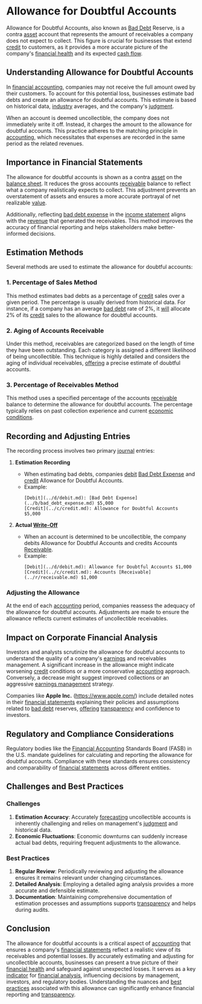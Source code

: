 # Allowance for Doubtful Accounts

Allowance for Doubtful Accounts, also known as [Bad Debt](../b/bad_debt.md) Reserve, is a contra [asset](../a/asset.md) account that represents the amount of receivables a company does not expect to collect. This figure is crucial for businesses that extend [credit](../c/credit.md) to customers, as it provides a more accurate picture of the company's [financial health](../f/financial_health.md) and its expected [cash flow](../c/cash_flow.md).

## Understanding Allowance for Doubtful Accounts

In [financial accounting](../f/financial_accounting.md), companies may not receive the full amount owed by their customers. To account for this potential loss, businesses estimate bad debts and create an allowance for doubtful accounts. This estimate is based on historical data, [industry](../i/industry.md) averages, and the company's [judgment](../j/judgment.md).

When an account is deemed uncollectible, the company does not immediately write it off. Instead, it charges the amount to the allowance for doubtful accounts. This practice adheres to the matching principle in [accounting](../a/accounting.md), which necessitates that expenses are recorded in the same period as the related revenues.

## Importance in Financial Statements

The allowance for doubtful accounts is shown as a contra [asset](../a/asset.md) on the [balance sheet](../b/balance_sheet.md). It reduces the gross accounts [receivable](../r/receivable.md) balance to reflect what a company realistically expects to collect. This adjustment prevents an overstatement of assets and ensures a more accurate portrayal of net realizable [value](../v/value.md).

Additionally, reflecting [bad debt expense](../b/bad_debt_expense.md) in the [income statement](../i/income_statement.md) aligns with the [revenue](../r/revenue.md) that generated the receivables. This method improves the accuracy of financial reporting and helps stakeholders make better-informed decisions.

## Estimation Methods

Several methods are used to estimate the allowance for doubtful accounts:

### 1. Percentage of Sales Method

This method estimates bad debts as a percentage of [credit](../c/credit.md) sales over a given period. The percentage is usually derived from historical data. For instance, if a company has an average [bad debt](../b/bad_debt.md) rate of 2%, it [will](../w/will.md) allocate 2% of its [credit](../c/credit.md) sales to the allowance for doubtful accounts.

### 2. Aging of Accounts Receivable

Under this method, receivables are categorized based on the length of time they have been outstanding. Each category is assigned a different likelihood of being uncollectible. This technique is highly detailed and considers the aging of individual receivables, [offering](../o/offering.md) a precise estimate of doubtful accounts.

### 3. Percentage of Receivables Method

This method uses a specified percentage of the accounts [receivable](../r/receivable.md) balance to determine the allowance for doubtful accounts. The percentage typically relies on past collection experience and current [economic conditions](../e/economic_conditions.md).

## Recording and Adjusting Entries

The recording process involves two primary [journal](../j/journal.md) entries:

1. **Estimation Recording**
   - When estimating bad debts, companies [debit](../d/debit.md) [Bad Debt Expense](../b/bad_debt_expense.md) and [credit](../c/credit.md) Allowance for Doubtful Accounts.
   - Example:
     ```plaintext
     [Debit](../d/debit.md): [Bad Debt Expense](../b/bad_debt_expense.md) $5,000
     [Credit](../c/credit.md): Allowance for Doubtful Accounts $5,000
     ```

2. **Actual [Write-Off](../w/write-off.md)**
   - When an account is determined to be uncollectible, the company debits Allowance for Doubtful Accounts and credits Accounts [Receivable](../r/receivable.md).
   - Example:
     ```plaintext
     [Debit](../d/debit.md): Allowance for Doubtful Accounts $1,000
     [Credit](../c/credit.md): Accounts [Receivable](../r/receivable.md) $1,000
     ```

### Adjusting the Allowance

At the end of each [accounting](../a/accounting.md) period, companies reassess the adequacy of the allowance for doubtful accounts. Adjustments are made to ensure the allowance reflects current estimates of uncollectible receivables.

## Impact on Corporate Financial Analysis

Investors and analysts scrutinize the allowance for doubtful accounts to understand the quality of a company's [earnings](../e/earnings.md) and receivables management. A significant increase in the allowance might indicate worsening [credit](../c/credit.md) conditions or a more conservative [accounting](../a/accounting.md) approach. Conversely, a decrease might suggest improved collections or an aggressive [earnings management](../e/earnings_management.md) strategy.

Companies like **Apple Inc.** (https://www.apple.com/) include detailed notes in their [financial statements](../f/financial_statements.md) explaining their policies and assumptions related to [bad debt](../b/bad_debt.md) reserves, [offering](../o/offering.md) [transparency](../t/transparency.md) and confidence to investors.

## Regulatory and Compliance Considerations

Regulatory bodies like the [Financial Accounting](../f/financial_accounting.md) Standards Board (FASB) in the U.S. mandate guidelines for calculating and reporting the allowance for doubtful accounts. Compliance with these standards ensures consistency and comparability of [financial statements](../f/financial_statements.md) across different entities.

## Challenges and Best Practices

### Challenges

1. **Estimation Accuracy**: Accurately [forecasting](../f/forecasting.md) uncollectible accounts is inherently challenging and relies on management's [judgment](../j/judgment.md) and historical data.
2. **Economic Fluctuations**: Economic downturns can suddenly increase actual bad debts, requiring frequent adjustments to the allowance.

### Best Practices

1. **Regular Review**: Periodically reviewing and adjusting the allowance ensures it remains relevant under changing circumstances.
2. **Detailed Analysis**: Employing a detailed aging analysis provides a more accurate and defensible estimate.
3. **Documentation**: Maintaining comprehensive documentation of estimation processes and assumptions supports [transparency](../t/transparency.md) and helps during audits.

## Conclusion

The allowance for doubtful accounts is a critical aspect of [accounting](../a/accounting.md) that ensures a company's [financial statements](../f/financial_statements.md) reflect a realistic view of its receivables and potential losses. By accurately estimating and adjusting for uncollectible accounts, businesses can present a true picture of their [financial health](../f/financial_health.md) and safeguard against unexpected losses. It serves as a key [indicator](../i/indicator.md) for [financial analysis](../f/financial_analysis.md), influencing decisions by management, investors, and regulatory bodies. Understanding the nuances and [best practices](../b/best_practices.md) associated with this allowance can significantly enhance financial reporting and [transparency](../t/transparency.md).